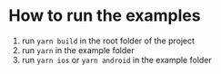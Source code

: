 # How to run the examples

1. run `yarn build` in the root folder of the project
2. run `yarn` in the example folder
3. run `yarn ios` or `yarn android` in the example folder
